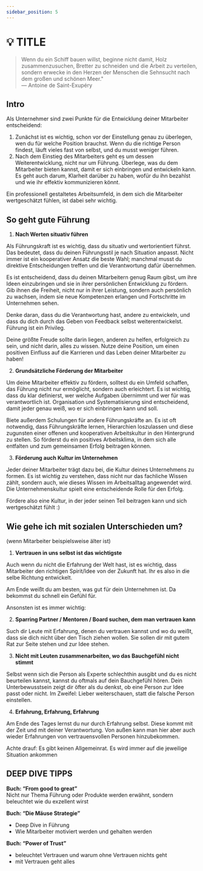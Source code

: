```yaml
---
sidebar_position: 5
---
```


# 💡 TITLE

> Wenn du ein Schiff bauen willst, beginne nicht damit, Holz zusammenzusuchen, Bretter zu schneiden und die Arbeit zu verteilen, sondern erwecke in den Herzen der Menschen die Sehnsucht nach dem großen und schönen Meer."\
> ― Antoine de Saint-Exupéry

## Intro
Als Unternehmer sind zwei Punkte für die Entwicklung deiner Mitarbeiter entscheidend:

1. Zunächst ist es wichtig, schon vor der Einstellung genau zu überlegen, wen du für welche Position brauchst. Wenn du die richtige Person findest, läuft vieles fast von selbst, und du musst weniger führen.
2. Nach dem Einstieg des Mitarbeiters geht es um dessen Weiterentwicklung, nicht nur um Führung. Überlege, was du dem Mitarbeiter bieten kannst, damit er sich einbringen und entwickeln kann. Es geht auch darum, Klarheit darüber zu haben, wofür du ihn bezahlst und wie ihr effektiv kommunizieren könnt. 
 
Ein professionell gestaltetes Arbeitsumfeld, in dem sich die Mitarbeiter wertgeschätzt fühlen, ist dabei sehr wichtig.

## So geht gute Führung
1. **Nach Werten situativ führen**

Als Führungskraft ist es wichtig, dass du situativ und wertorientiert führst. Das bedeutet, dass du deinen Führungsstil je nach Situation anpasst. Nicht immer ist ein kooperativer Ansatz die beste Wahl; manchmal musst du direktive Entscheidungen treffen und die Verantwortung dafür übernehmen.

Es ist entscheidend, dass du deinen Mitarbeitern genug Raum gibst, um ihre Ideen einzubringen und sie in ihrer persönlichen Entwicklung zu fördern. Gib ihnen die Freiheit, nicht nur in ihrer Leistung, sondern auch persönlich zu wachsen, indem sie neue Kompetenzen erlangen und Fortschritte im Unternehmen sehen.

Denke daran, dass du die Verantwortung hast, andere zu entwickeln, und dass du dich durch das Geben von Feedback selbst weiterentwickelst. Führung ist ein Privileg.

Deine größte Freude sollte darin liegen, anderen zu helfen, erfolgreich zu sein, und nicht darin, alles zu wissen.
Nutze deine Position, um einen positiven Einfluss auf die Karrieren und das Leben deiner Mitarbeiter zu haben!

2. **Grundsätzliche Förderung der Mitarbeiter**

Um deine Mitarbeiter effektiv zu fördern, solltest du ein Umfeld schaffen, das Führung nicht nur ermöglicht, sondern auch erleichtert.
Es ist wichtig, dass du klar definierst, wer welche Aufgaben übernimmt und wer für was verantwortlich ist. Organisation und Systematisierung sind entscheidend, damit jeder genau weiß, wo er sich einbringen kann und soll.

Biete außerdem Schulungen für andere Führungskräfte an.
Es ist oft notwendig, dass Führungskräfte lernen, Hierarchien loszulassen und diese zugunsten einer offenen und kooperativen Arbeitskultur in den Hintergrund zu stellen. So förderst du ein positives Arbeitsklima, in dem sich alle entfalten und zum gemeinsamen Erfolg beitragen können.

3. **Förderung auch Kultur im Unternehmen**

Jeder deiner Mitarbeiter trägt dazu bei, die Kultur deines Unternehmens zu formen. Es ist wichtig zu verstehen, dass nicht nur das fachliche Wissen zählt, sondern auch, wie dieses Wissen im Arbeitsalltag angewendet wird. Die Unternehmenskultur spielt eine entscheidende Rolle für den Erfolg.

Fördere also eine Kultur, in der jeder seinen Teil beitragen kann und sich wertgeschätzt fühlt :)


## Wie gehe ich mit sozialen Unterschieden um?
(wenn Mitarbeiter beispielsweise älter ist)
1. **Vertrauen in uns selbst ist das wichtigste**

Auch wenn du nicht die Erfahrung der Welt hast, ist es wichtig, dass Mitarbeiter den richtigen Spirit/Idee von der Zukunft hat. Ihr es also in die selbe Richtung entwickelt.

Am Ende weißt du am besten, was gut für dein Unternehmen ist. Da bekommst du schnell ein Gefühl für.

Ansonsten ist es immer wichtig:

2. **Sparring Partner / Mentoren / Board suchen, dem man vertrauen kann**

Such dir Leute mit Erfahrung, denen du vertrauen kannst und wo du weißt, dass sie dich nicht über den Tisch ziehen wollen. Sie sollen dir mit gutem Rat zur Seite stehen und zur Idee stehen.

3. **Nicht mit Leuten zusammenarbeiten, wo das Bauchgefühl nicht stimmt**

Selbst wenn sich die Person als Experte schlechthin ausgibt und du es nicht beurteilen kannst, kannst du oftmals auf dein Bauchgefühl hören. Dein Unterbewusstsein zeigt dir öfter als du denkst, ob eine Person zur Idee passt oder nicht. Im Zweifel: Lieber weiterschauen, statt die falsche Person einstellen.

4. **Erfahrung, Erfahrung, Erfahrung**

Am Ende des Tages lernst du nur durch Erfahrung selbst. Diese kommt mit der Zeit und mit deiner Verantwortung. Von außen kann man hier aber auch wieder Erfahrungen von vertrauensvollen Personen hinzubekommen.

Achte drauf: Es gibt keinen Allgemeinrat. Es wird immer auf die jeweilige Situation ankommen



## DEEP DIVE TIPPS

**Buch: “From good to great”** \
Nicht nur Thema Führung oder Produkte werden erwähnt, sondern beleuchtet wie du exzellent wirst

**Buch: “Die Mäuse Strategie”**

- Deep Dive in Führung
- Wie Mitarbeiter motiviert werden und gehalten werden

**Buch: “Power of Trust”**

- beleuchtet Vertrauen und warum ohne Vertrauen nichts geht
- mit Vertrauen geht alles